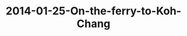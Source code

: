 ---
layout: blog
title: 2014-01-25-On-the-ferry-to-Koh-Chang
category: blog
lat: 12.17888
lng: 102.35308
image: https://s3-us-west-2.amazonaws.com/travels2013/2014-01-25 02:18:39 PST.jpg
observation: 20140125021839PST
---